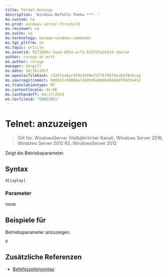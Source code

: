 ```yaml
---
title: Telnet-Anzeige
description: 'Windows-Befehle Thema ***- '
ms.custom: na
ms.prod: windows-server-threshold
ms.reviewer: na
ms.suite: na
ms.technology: manage-windows-commands
ms.tgt_pltfrm: na
ms.topic: article
ms.assetid: 9272086c-3aaa-405d-ac71-652f25e2eb34 vhorne
author: coreyp-at-msft
ms.author: coreyp
manager: dongill
ms.date: 10/16/2017
ms.openlocfilehash: c3257ea8ac9f914999ef2776795f5ec8439e5caa
ms.sourcegitcommit: 0d0b32c8986ba7db9536e0b8648d4ddf9b03e452
ms.translationtype: MT
ms.contentlocale: de-DE
ms.lasthandoff: 04/17/2019
ms.locfileid: "59822911"
---
```

# <a name="telnet-display"></a>Telnet: anzuzeigen

>Gilt für: WindowsServer (Halbjährlicher Kanal), Windows Server 2016, Windows Server 2012 R2, WindowsServer 2012

Zeigt die Betriebsparameter.   
## <a name="syntax"></a>Syntax  
```  
d[isplay]  
```  
### <a name="parameters"></a>Parameter  
none  
## <a name="BKMK_Examples"></a>Beispiele für  
Betriebsparameter anzuzeigen.  
```  
d  
```  
## <a name="additional-references"></a>Zusätzliche Referenzen  
-   [Befehlszeilensyntax](command-line-syntax-key.md)  
